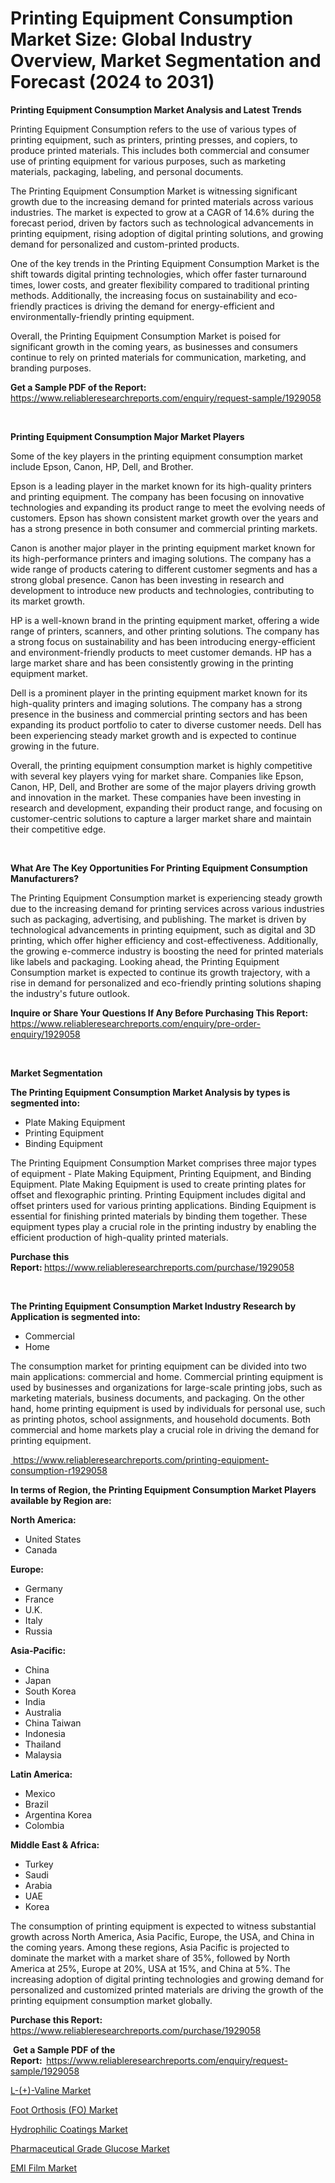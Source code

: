 <p><h1>Printing Equipment Consumption Market Size: Global Industry Overview, Market Segmentation and Forecast (2024 to 2031)</h1></p><p><strong>Printing Equipment Consumption Market Analysis and Latest Trends</strong></p>
<p><p>Printing Equipment Consumption refers to the use of various types of printing equipment, such as printers, printing presses, and copiers, to produce printed materials. This includes both commercial and consumer use of printing equipment for various purposes, such as marketing materials, packaging, labeling, and personal documents.</p><p>The Printing Equipment Consumption Market is witnessing significant growth due to the increasing demand for printed materials across various industries. The market is expected to grow at a CAGR of 14.6% during the forecast period, driven by factors such as technological advancements in printing equipment, rising adoption of digital printing solutions, and growing demand for personalized and custom-printed products.</p><p>One of the key trends in the Printing Equipment Consumption Market is the shift towards digital printing technologies, which offer faster turnaround times, lower costs, and greater flexibility compared to traditional printing methods. Additionally, the increasing focus on sustainability and eco-friendly practices is driving the demand for energy-efficient and environmentally-friendly printing equipment.</p><p>Overall, the Printing Equipment Consumption Market is poised for significant growth in the coming years, as businesses and consumers continue to rely on printed materials for communication, marketing, and branding purposes.</p></p>
<p><strong>Get a Sample PDF of the Report:&nbsp;</strong> <a href="https://www.reliableresearchreports.com/enquiry/request-sample/1929058">https://www.reliableresearchreports.com/enquiry/request-sample/1929058</a></p>
<p>&nbsp;</p>
<p><strong>Printing Equipment Consumption Major Market Players</strong></p>
<p><p>Some of the key players in the printing equipment consumption market include Epson, Canon, HP, Dell, and Brother. </p><p>Epson is a leading player in the market known for its high-quality printers and printing equipment. The company has been focusing on innovative technologies and expanding its product range to meet the evolving needs of customers. Epson has shown consistent market growth over the years and has a strong presence in both consumer and commercial printing markets.</p><p>Canon is another major player in the printing equipment market known for its high-performance printers and imaging solutions. The company has a wide range of products catering to different customer segments and has a strong global presence. Canon has been investing in research and development to introduce new products and technologies, contributing to its market growth.</p><p>HP is a well-known brand in the printing equipment market, offering a wide range of printers, scanners, and other printing solutions. The company has a strong focus on sustainability and has been introducing energy-efficient and environment-friendly products to meet customer demands. HP has a large market share and has been consistently growing in the printing equipment market.</p><p>Dell is a prominent player in the printing equipment market known for its high-quality printers and imaging solutions. The company has a strong presence in the business and commercial printing sectors and has been expanding its product portfolio to cater to diverse customer needs. Dell has been experiencing steady market growth and is expected to continue growing in the future.</p><p>Overall, the printing equipment consumption market is highly competitive with several key players vying for market share. Companies like Epson, Canon, HP, Dell, and Brother are some of the major players driving growth and innovation in the market. These companies have been investing in research and development, expanding their product range, and focusing on customer-centric solutions to capture a larger market share and maintain their competitive edge.</p></p>
<p>&nbsp;</p>
<p><strong>What Are The Key Opportunities For Printing Equipment Consumption Manufacturers?</strong></p>
<p><p>The Printing Equipment Consumption market is experiencing steady growth due to the increasing demand for printing services across various industries such as packaging, advertising, and publishing. The market is driven by technological advancements in printing equipment, such as digital and 3D printing, which offer higher efficiency and cost-effectiveness. Additionally, the growing e-commerce industry is boosting the need for printed materials like labels and packaging. Looking ahead, the Printing Equipment Consumption market is expected to continue its growth trajectory, with a rise in demand for personalized and eco-friendly printing solutions shaping the industry's future outlook.</p></p>
<p><strong>Inquire or Share Your Questions If Any Before Purchasing This Report:</strong> <a href="https://www.reliableresearchreports.com/enquiry/pre-order-enquiry/1929058">https://www.reliableresearchreports.com/enquiry/pre-order-enquiry/1929058</a></p>
<p>&nbsp;</p>
<p><strong>Market Segmentation</strong></p>
<p><strong>The Printing Equipment Consumption Market Analysis by types is segmented into:</strong></p>
<p><ul><li>Plate Making Equipment</li><li>Printing Equipment</li><li>Binding Equipment</li></ul></p>
<p><p>The Printing Equipment Consumption Market comprises three major types of equipment - Plate Making Equipment, Printing Equipment, and Binding Equipment. Plate Making Equipment is used to create printing plates for offset and flexographic printing. Printing Equipment includes digital and offset printers used for various printing applications. Binding Equipment is essential for finishing printed materials by binding them together. These equipment types play a crucial role in the printing industry by enabling the efficient production of high-quality printed materials.</p></p>
<p><strong>Purchase this Report:&nbsp;</strong><a href="https://www.reliableresearchreports.com/purchase/1929058">https://www.reliableresearchreports.com/purchase/1929058</a></p>
<p>&nbsp;</p>
<p><strong>The Printing Equipment Consumption Market Industry Research by Application is segmented into:</strong></p>
<p><ul><li>Commercial</li><li>Home</li></ul></p>
<p><p>The consumption market for printing equipment can be divided into two main applications: commercial and home. Commercial printing equipment is used by businesses and organizations for large-scale printing jobs, such as marketing materials, business documents, and packaging. On the other hand, home printing equipment is used by individuals for personal use, such as printing photos, school assignments, and household documents. Both commercial and home markets play a crucial role in driving the demand for printing equipment.</p></p>
<p><a href="https://www.reliableresearchreports.com/printing-equipment-consumption-r1929058">&nbsp;https://www.reliableresearchreports.com/printing-equipment-consumption-r1929058</a></p>
<p><strong>In terms of Region, the Printing Equipment Consumption Market Players available by Region are:</strong></p>
<p>
    <p> <strong> North America: </strong>
        <ul>
            <li>United States</li>
            <li>Canada</li>
        </ul>
        </p> 
    <p> <strong> Europe: </strong>
        <ul>
            <li>Germany</li>
            <li>France</li>
            <li>U.K.</li>
            <li>Italy</li>
            <li>Russia</li>
        </ul>
        </p> 
    <p> <strong> Asia-Pacific: </strong>
        <ul>
            <li>China</li>
            <li>Japan</li>
            <li>South Korea</li>
            <li>India</li>
            <li>Australia</li>
            <li>China Taiwan</li>
            <li>Indonesia</li>
            <li>Thailand</li>
            <li>Malaysia</li>
        </ul>
        </p> 
    <p> <strong> Latin America: </strong>
        <ul>
            <li>Mexico</li>
            <li>Brazil</li>
            <li>Argentina Korea</li>
            <li>Colombia</li>
        </ul>
        </p> 
    <p> <strong> Middle East & Africa: </strong>
        <ul>
            <li>Turkey</li>
            <li>Saudi</li>
            <li>Arabia</li>
            <li>UAE</li>
            <li>Korea</li>
        </ul>
    </p>
    </p>
<p><p>The consumption of printing equipment is expected to witness substantial growth across North America, Asia Pacific, Europe, the USA, and China in the coming years. Among these regions, Asia Pacific is projected to dominate the market with a market share of 35%, followed by North America at 25%, Europe at 20%, USA at 15%, and China at 5%. The increasing adoption of digital printing technologies and growing demand for personalized and customized printed materials are driving the growth of the printing equipment consumption market globally.</p></p>
<p><strong>Purchase this Report: </strong><a href="https://www.reliableresearchreports.com/purchase/1929058">https://www.reliableresearchreports.com/purchase/1929058</a></p>
<p>&nbsp;<strong>Get a Sample PDF of the Report:&nbsp;&nbsp;</strong><a href="https://www.reliableresearchreports.com/enquiry/request-sample/1929058">https://www.reliableresearchreports.com/enquiry/request-sample/1929058</a></p>
<p><strong></strong></p>
<p><p><a href="https://medium.com/@amanda.hamilton54645/l-valine-market-global-market-insights-and-sales-trends-2024-to-2031-a22d51ade468">L-(+)-Valine Market</a></p><p><a href="https://github.com/michealerrygz/Market-Research-Report-List-1/blob/main/foot-orthosis-fo-market.md">Foot Orthosis (FO) Market</a></p><p><a href="https://www.linkedin.com/pulse/hydrophilic-coatings-market-forecast-global-trends-analysis-g6nke">Hydrophilic Coatings Market</a></p><p><a href="https://issuu.com/reportprime-2/docs/pharmaceutical-grade-glucose-market-size-2030.pptx">Pharmaceutical Grade Glucose Market</a></p><p><a href="https://medium.com/@susanwest38/global-emi-film-market-exploring-market-share-market-trends-and-future-growth-b0b4a8d74022">EMI Film Market</a></p></p>